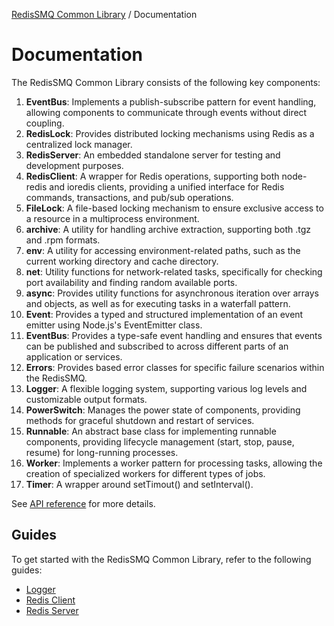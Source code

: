 [RedisSMQ Common Library](../README.md) / Documentation

# Documentation

The RedisSMQ Common Library consists of the following key components:

1. **EventBus**: Implements a publish-subscribe pattern for event handling, allowing components to communicate through events without direct coupling.
2. **RedisLock**: Provides distributed locking mechanisms using Redis as a centralized lock manager.
3. **RedisServer**: An embedded standalone server for testing and development purposes.
4. **RedisClient**: A wrapper for Redis operations, supporting both node-redis and ioredis clients, providing a unified interface for Redis commands, transactions, and pub/sub operations.
5. **FileLock**: A file-based locking mechanism to ensure exclusive access to a resource in a multiprocess environment.
6. **archive**: A utility for handling archive extraction, supporting both .tgz and .rpm formats.
7. **env**: A utility for accessing environment-related paths, such as the current working directory and cache directory.
8. **net**: Utility functions for network-related tasks, specifically for checking port availability and finding random available ports.
9. **async**: Provides utility functions for asynchronous iteration over arrays and objects, as well as for executing tasks in a waterfall pattern.
10. **Event**: Provides a typed and structured implementation of an event emitter using Node.js's EventEmitter class.
11. **EventBus**: Provides a type-safe event handling and ensures that events can be published and subscribed to across different parts of an application or services.
12. **Errors**: Provides based error classes for specific failure scenarios within the RedisSMQ.
13. **Logger**: A flexible logging system, supporting various log levels and customizable output formats.
14. **PowerSwitch**: Manages the power state of components, providing methods for graceful shutdown and restart of services.
15. **Runnable**: An abstract base class for implementing runnable components, providing lifecycle management (start, stop, pause, resume) for long-running processes.
16. **Worker**: Implements a worker pattern for processing tasks, allowing the creation of specialized workers for different types of jobs.
17. **Timer**: A wrapper around setTimout() and setInterval().

See [API reference](./api/README.md) for more details.

## Guides

To get started with the RedisSMQ Common Library, refer to the following guides:

- [Logger](./logger.md)
- [Redis Client](./redis-client)
- [Redis Server](./redis-server.md)

